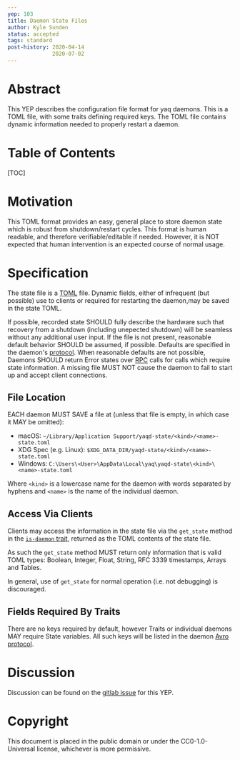```yaml
---
yep: 103
title: Daemon State Files
author: Kyle Sunden
status: accepted
tags: standard
post-history: 2020-04-14
              2020-07-02
---
```


# Abstract

This YEP describes the configuration file format for yaq daemons.
This is a TOML file, with some traits defining required keys.
The TOML file contains dynamic information needed to properly restart a daemon.

# Table of Contents

[TOC]

# Motivation

This TOML format provides an easy, general place to store daemon state which is robust from shutdown/restart cycles.
This format is human readable, and therefore verifiable/editable if needed.
However, it is NOT expected that human intervention is an expected course of normal usage.

# Specification

The state file is a [TOML](https://github.com/toml-lang/toml) file.
Dynamic fields, either of infrequent (but possible) use to clients or required for restarting the daemon,may be saved in the state TOML.

If possible, recorded state SHOULD fully describe the hardware such that recovery from a shutdown (including unepected shutdown) will be seamless without any additional user input.
If the file is not present, reasonable default behavior SHOULD be assumed, if possible.
Defaults are specified in the daemon's [protocol](../107).
When reasonable defaults are not possible, Daemons SHOULD return Error states over [RPC](../107) calls for calls which require state information.
A missing file MUST NOT cause the daemon to fail to start up and accept client connections.


## File Location

EACH daemon MUST SAVE a file at (unless that file is empty, in which case it MAY be omitted):

- macOS: `~/Library/Application Support/yaqd-state/<kind>/<name>-state.toml`
- XDG Spec (e.g. Linux): `$XDG_DATA_DIR/yaqd-state/<kind>/<name>-state.toml`
- Windows: `C:\Users\<User>\AppData\Local\yaq\yaqd-state\<kind>\<name>-state.toml`

Where `<kind>` is a lowercase name for the daemon with words separated by hyphens and `<name>` is the name of the individual daemon.

## Access Via Clients

Clients may access the information in the state file via the `get_state` method in the [`is-daemon` trait](https://yaq.fyi/traits/is-daemon/), returned as the TOML contents of the state file.

As such the `get_state` method MUST return only information that is valid TOML types: Boolean, Integer, Float, String, RFC 3339 timestamps, Arrays and Tables.

In general, use of `get_state` for normal operation (i.e. not debugging) is discouraged.

## Fields Required By Traits

There are no keys required by default, however Traits or individual daemons MAY require State variables.
All such keys will be listed in the daemon [Avro protocol](../107).

# Discussion

Discussion can be found on the [gitlab issue](https://gitlab.com/yaq/yeps/-/issues/4) for this YEP.

# Copyright

This document is placed in the public domain or under the
CC0-1.0-Universal license, whichever is more permissive.
